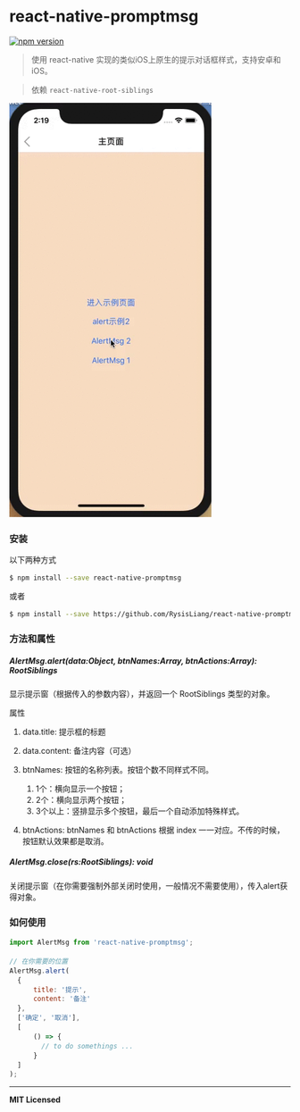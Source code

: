 
# react-native-promptmsg

[![npm version](https://badge.fury.io/js/react-native-promptmsg.svg)](https://badge.fury.io/js/react-native-promptmsg)

> 使用 react-native 实现的类似iOS上原生的提示对话框样式，支持安卓和iOS。

> 依赖 `react-native-root-siblings`

![](media/alert_demo_1.gif)

### 安装

以下两种方式

```bash
$ npm install --save react-native-promptmsg
```
或者
```bash
$ npm install --save https://github.com/RysisLiang/react-native-promptmsg.git
```

### 方法和属性

##### AlertMsg.alert(data:Object, btnNames:Array, btnActions:Array): RootSiblings

显示提示窗（根据传入的参数内容），并返回一个 RootSiblings 类型的对象。

属性

1. data.title: 提示框的标题

2. data.content: 备注内容（可选）

3. btnNames: 按钮的名称列表。按钮个数不同样式不同。
    1. 1个：横向显示一个按钮；
    2. 2个：横向显示两个按钮；
    3. 3个以上：竖排显示多个按钮，最后一个自动添加特殊样式。

4. btnActions: btnNames 和 btnActions 根据 index 一一对应。不传的时候，按钮默认效果都是取消。

##### AlertMsg.close(rs:RootSiblings): void

关闭提示窗（在你需要强制外部关闭时使用，一般情况不需要使用），传入alert获得对象。


### 如何使用
```javascript
import AlertMsg from 'react-native-promptmsg';

// 在你需要的位置
AlertMsg.alert(
  {
      title: '提示',
      content: '备注'
  },
  ['确定', '取消'], 
  [
      () => {
        // to do somethings ...
      }
  ]
);
```
---

**MIT Licensed**